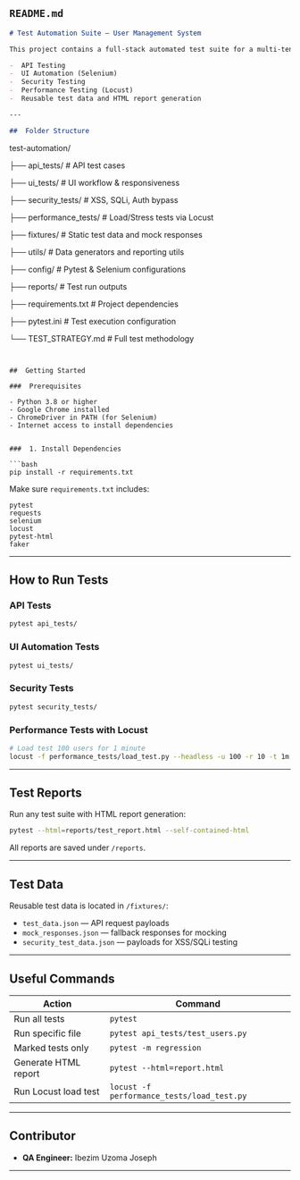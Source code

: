 
## `README.md`

```md
# Test Automation Suite – User Management System

This project contains a full-stack automated test suite for a multi-tenant User Management System. It includes:

-  API Testing
-  UI Automation (Selenium)
-  Security Testing
-  Performance Testing (Locust)
-  Reusable test data and HTML report generation

---

##  Folder Structure

```

test-automation/

├── api\_tests/             # API test cases

├── ui\_tests/              # UI workflow & responsiveness

├── security\_tests/        # XSS, SQLi, Auth bypass

├── performance\_tests/     # Load/Stress tests via Locust

├── fixtures/              # Static test data and mock responses

├── utils/                 # Data generators and reporting utils

├── config/                # Pytest & Selenium configurations

├── reports/               # Test run outputs

├── requirements.txt       # Project dependencies

├── pytest.ini             # Test execution configuration

└── TEST\_STRATEGY.md       # Full test methodology

````


##  Getting Started

###  Prerequisites

- Python 3.8 or higher
- Google Chrome installed
- ChromeDriver in PATH (for Selenium)
- Internet access to install dependencies


###  1. Install Dependencies

```bash
pip install -r requirements.txt
````

Make sure `requirements.txt` includes:

```
pytest
requests
selenium
locust
pytest-html
faker
```

---

##  How to Run Tests

###  API Tests

```bash
pytest api_tests/
```

###  UI Automation Tests

```bash
pytest ui_tests/
```


###  Security Tests

```bash
pytest security_tests/
```

###  Performance Tests with Locust

```bash
# Load test 100 users for 1 minute
locust -f performance_tests/load_test.py --headless -u 100 -r 10 -t 1m --host=http://localhost:8000
```

---

##  Test Reports

Run any test suite with HTML report generation:

```bash
pytest --html=reports/test_report.html --self-contained-html
```

All reports are saved under `/reports`.

---

##  Test Data

Reusable test data is located in `/fixtures/`:

* `test_data.json` — API request payloads
* `mock_responses.json` — fallback responses for mocking
* `security_test_data.json` — payloads for XSS/SQLi testing

---

##  Useful Commands

| Action               | Command                                    |
| -------------------- | ------------------------------------------ |
| Run all tests        | `pytest`                                   |
| Run specific file    | `pytest api_tests/test_users.py`           |
| Marked tests only    | `pytest -m regression`                     |
| Generate HTML report | `pytest --html=report.html`                |
| Run Locust load test | `locust -f performance_tests/load_test.py` |

---

##  Contributor

* **QA Engineer:** Ibezim Uzoma Joseph

---

